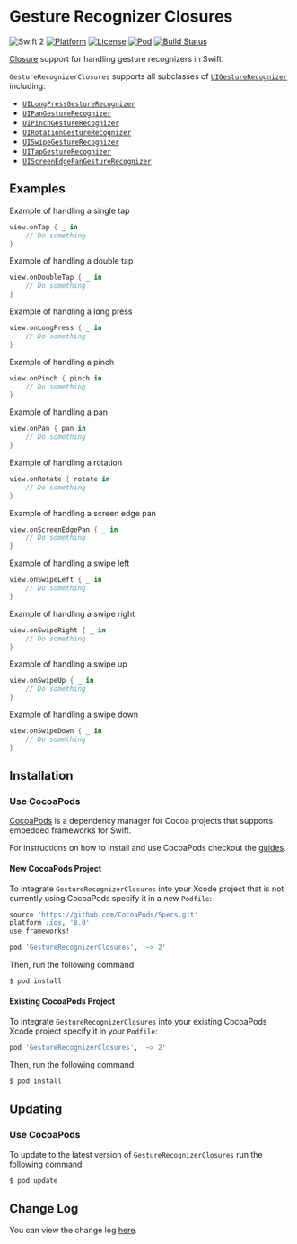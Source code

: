 # Gesture Recognizer Closures
![Swift 2](https://img.shields.io/badge/Swift-2-orange.svg)
[![Platform](http://img.shields.io/cocoapods/p/GestureRecognizerClosures.svg?style=flat)](http://cocoadocs.org/docsets/GestureRecognizerClosures)
[![License](http://img.shields.io/cocoapods/l/GestureRecognizerClosures.svg?style=flat)](http://github.com/marcbaldwin/GestureRecognizerClosures/blob/master/LICENSE)
[![Pod](http://img.shields.io/cocoapods/v/GestureRecognizerClosures.svg?style=flat)](https://github.com/marcbaldwin/GestureRecognizerClosures/blob/master/CHANGELOG.md)
[![Build Status](https://travis-ci.org/marcbaldwin/GestureRecognizerClosures.svg?branch=master)](https://travis-ci.org/marcbaldwin/GestureRecognizerClosures)

[Closure](http://developer.apple.com/library/ios/documentation/Swift/Conceptual/Swift_Programming_Language/Closures.html) support for handling gesture recognizers in Swift.

`GestureRecognizerClosures` supports all subclasses of [`UIGestureRecognizer`](http://developer.apple.com/library/ios/documentation/UIKit/Reference/UIGestureRecognizer_Class) including:
- [`UILongPressGestureRecognizer`](http://developer.apple.com/library/ios/documentation/UIKit/Reference/UILongPressGestureRecognizer_Class)
- [`UIPanGestureRecognizer`](http://developer.apple.com/library/ios/documentation/UIKit/Reference/UIPanGestureRecognizer_Class)
- [`UIPinchGestureRecognizer`](http://developer.apple.com/library/ios/documentation/UIKit/Reference/UIPinchGestureRecognizer_Class)
- [`UIRotationGestureRecognizer`](http://developer.apple.com/library/ios/documentation/UIKit/Reference/UIRotateGestureRecognizer_Class)
- [`UISwipeGestureRecognizer`](http://developer.apple.com/library/ios/documentation/UIKit/Reference/UISwipeGestureRecognizer_Class)
- [`UITapGestureRecognizer`](http://developer.apple.com/library/ios/documentation/UIKit/Reference/UITapGestureRecognizer_Class)
- [`UIScreenEdgePanGestureRecognizer`](http://developer.apple.com/library/ios/documentation/UIKit/Reference/UIScreenEdgePanGestureRecognizer_Class)

## Examples
Example of handling a single tap
```Swift
view.onTap { _ in
    // Do something
}
```

Example of handling a double tap
```Swift
view.onDoubleTap { _ in
    // Do something
}
```

Example of handling a long press
```Swift
view.onLongPress { _ in
    // Do something
}
```

Example of handling a pinch
```Swift
view.onPinch { pinch in
    // Do something
}
```

Example of handling a pan
```Swift
view.onPan { pan in
    // Do something
}
```

Example of handling a rotation
```Swift
view.onRotate { rotate in
    // Do something
}
```

Example of handling a screen edge pan
```Swift
view.onScreenEdgePan { _ in
    // Do something
}
```

Example of handling a swipe left
```Swift
view.onSwipeLeft { _ in
    // Do something
}
```

Example of handling a swipe right
```Swift
view.onSwipeRight { _ in
    // Do something
}
```

Example of handling a swipe up
```Swift
view.onSwipeUp { _ in
    // Do something
}
```

Example of handling a swipe down
```Swift
view.onSwipeDown { _ in
    // Do something
}
```

## Installation

### Use CocoaPods

[CocoaPods](http://cocoapods.org/about) is a dependency manager for Cocoa projects that supports embedded frameworks for Swift.

For instructions on how to install and use CocoaPods checkout the [guides](http://guides.cocoapods.org/).

#### New CocoaPods Project
To integrate `GestureRecognizerClosures` into your Xcode project that is not currently using CocoaPods specify it in a new `Podfile`:

```ruby
source 'https://github.com/CocoaPods/Specs.git'
platform :ios, '8.0'
use_frameworks!

pod 'GestureRecognizerClosures', '~> 2'
```

Then, run the following command:

```bash
$ pod install
```
#### Existing CocoaPods Project
To integrate `GestureRecognizerClosures` into your existing CocoaPods Xcode project specify it in your `Podfile`:

```ruby
pod 'GestureRecognizerClosures', '~> 2'
```
Then, run the following command:
```bash
$ pod install
```

## Updating

### Use CocoaPods
To update to the latest version of `GestureRecognizerClosures` run the following command:

```bash
$ pod update
```

## Change Log
You can view the change log [here](http://github.com/marcbaldwin/GestureRecognizerClosures/blob/master/CHANGELOG.md).
